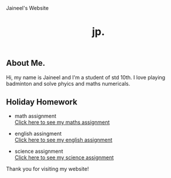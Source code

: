 <html>
<head>
	Jaineel's Website
	
</head> 
	<body> 
	<header>
		<h1>jp.</h1>
	</header>
	<main>
		<section>
			<h2>About Me.</h2>
			<p>Hi, my name is Jaineel and I'm a student of std 10th. I love playing badminton and solve phyics and maths numericals.</p>
		</section>
		<section>
			<h2>Holiday Homework</h2>
			<ul>
				<li> math assignment</li>
				<a href="https://docs.google.com/document/d/1xlv3YjV2dDXvEP6JWOuv47FQ_a73TQo4kEDnMaV-O9w/edit?usp=sharing"> Click here to see my maths assignment </a>
</ul>
			<ul>
				<li>english assingment</li>
				<a href="https://docs.google.com/document/d/1KtZZko_bvYWuSv-pBe7AximPCVFrZwoF9njAtEoankk/edit?usp=sharing"> Click here to see my english assignment </a></ul>
		<ul><li> science assignment</li>
				<a href="https://docs.google.com/document/d/1ShaaTB92zoZDevGGhQbPwaFcCKCW-B3RDtJckZ8TNd8/edit?usp=sharing"> Click here to see my science assignment </a></ul></section>
	</main>
	<footer>
		<p>Thank you for visiting my website!</p>
	</footer>
</body>
</html>

